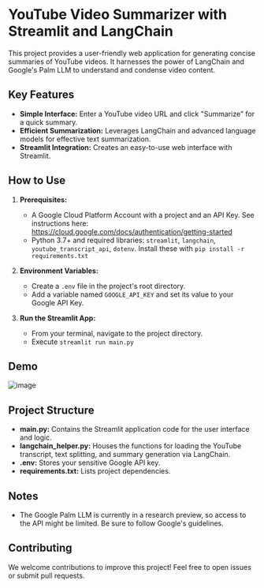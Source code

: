 # YouTube Video Summarizer with Streamlit and LangChain

This project provides a user-friendly web application for generating concise summaries of YouTube videos. 
It harnesses the power of LangChain and Google's Palm LLM to understand and condense video content.

## Key Features

- **Simple Interface:** Enter a YouTube video URL and click "Summarize" for a quick summary.
- **Efficient Summarization:** Leverages LangChain and advanced language models for effective text summarization.
- **Streamlit Integration:** Creates an easy-to-use web interface with Streamlit.

## How to Use

1. **Prerequisites:**
   - A Google Cloud Platform Account with a project and an API Key. See instructions here: https://cloud.google.com/docs/authentication/getting-started
   - Python 3.7+ and required libraries: `streamlit`, `langchain`, `youtube_transcript_api`, `dotenv`. Install these with `pip install -r requirements.txt`

2. **Environment Variables:**
   - Create a `.env` file in the project's root directory.
   - Add a variable named `GOOGLE_API_KEY` and set its value to your Google API Key.

3. **Run the Streamlit App:**
   - From your terminal, navigate to the project directory.
   - Execute `streamlit run main.py`

## Demo

![image](https://github.com/varayush007/Youtube_Summarization/assets/108609442/e661e127-c479-42f2-907a-2ed443a76445)


## Project Structure

- **main.py:** Contains the Streamlit application code for the user interface and logic.
- **langchain_helper.py:** Houses the functions for loading the YouTube transcript, text splitting, and summary generation via LangChain.
- **.env:** Stores your sensitive Google API key.
- **requirements.txt:** Lists project dependencies.

## Notes

- The Google Palm LLM is currently in a research preview, so access to the API might be limited. Be sure to follow Google's guidelines.

## Contributing

We welcome contributions to improve this project! Feel free to open issues or submit pull requests.

